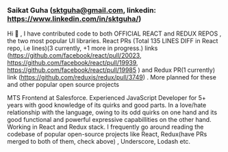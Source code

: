 ### Saikat Guha (sktguha@gmail.com, linkedin: https://www.linkedin.com/in/sktguha/)

Hi 👋 , I have contributed code to both OFFICIAL REACT and REDUX REPOS , the two most popular UI libraries. React PRs (Total 135 LINES DIFF in React repo, i.e  lines)(3 currently, +1 more in progress.) links (https://github.com/facebook/react/pull/20023, https://github.com/facebook/react/pull/19939, https://github.com/facebook/react/pull/19985 ) and Redux PR(1 currently) link (https://github.com/reduxjs/redux/pull/3749) . More planned for these and other popular open source projects

MTS Frontend at Salesforce. Experienced JavaScript Developer for 5+ years with good knowledge of its quirks and good parts. In a love/hate relationship with the language, owing to its odd quirks on one hand and its good functional and powerful expressive capabillities on the other hand. Working in React and Redux stack. I frequently go around reading the codebase of popular open-source projects like React, Redux(have PRs merged to both of them, check above) , Underscore, Lodash etc. 
<!--
**sktguha/sktguha** is a ✨ _special_ ✨ repository because its `README.md` (this file) appears on your GitHub profile.

Here are some ideas to get you started:

- 🔭 I’m currently working on ...
- 🌱 I’m currently learning ...
- 👯 I’m looking to collaborate on ...
- 🤔 I’m looking for help with ...
- 💬 Ask me about ...
- 📫 How to reach me: ...
- 😄 Pronouns: ...
- ⚡ Fun fact: ...
-->
